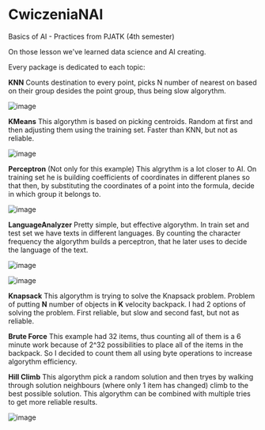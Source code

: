 # CwiczeniaNAI
Basics of AI - Practices from PJATK (4th semester)

On those lesson we've learned data science and AI creating.

Every package is dedicated to each topic:

  **KNN**
    Counts destination to every point, picks N number of nearest on based on their group desides the point group, thus being slow algorythm.
    
   ![image](https://github.com/LaneyBlack/CwiczeniaNAI/assets/44290162/e17bfe3b-f8e6-42f9-82c1-543ea74cb4f7)
    
  **KMeans**
    This algorythm is based on picking centroids. Random at first and then adjusting them using the training set. Faster than KNN, but not as reliable.
    
   ![image](https://github.com/LaneyBlack/CwiczeniaNAI/assets/44290162/c2195895-2d1f-451d-af07-d668e41eaa8c)

  **Perceptron** (Not only for this example)
    This algrythm is a lot closer to AI. On training set he is building coefficients of coordinates in different planes so that then, by substituting the coordinates of a point into the formula, decide in which group it belongs to.
    
   ![image](https://github.com/LaneyBlack/CwiczeniaNAI/assets/44290162/706b8ccd-6c2f-4db2-af2e-ea06194d1593)

  **LanguageAnalyzer**
    Pretty simple, but effective algorythm. In train set and test set we have texts in different languages. By counting the character frequency the algorythm builds a perceptron, that he later uses to decide the language of the text.
    
   ![image](https://github.com/LaneyBlack/CwiczeniaNAI/assets/44290162/163dc4bd-b302-40fa-800b-797e9bd39ccf)
    
   ![image](https://github.com/LaneyBlack/CwiczeniaNAI/assets/44290162/5d3fbbb3-8ae4-4850-bb52-9078a8f2e549)

  **Knapsack**
    This algorythm is trying to solve the Knapsack problem. Problem of putting **N** number of objects in **K** velocity backpack.
    I had 2 options of solving the problem. First reliable, but slow and second fast, but not as reliable.
    
   **Brute Force**
    This example had 32 items, thus counting all of them is a 6 minute work because of 2^32 possibilities to place all of the items in the backpack. So I decided to count them all using byte operations to increase algorythm efficiency.
    
   **Hill Climb**
    This algorythm pick a random solution and then tryes by walking through solution neighbours (where only 1 item has changed) climb to the best possible solution. This algorythm can be combined with multiple tries to get more reliable      results.
    
   ![image](https://github.com/LaneyBlack/CwiczeniaNAI/assets/44290162/76212e7d-ae85-4c30-a3ad-5bfa223a9347)


  

